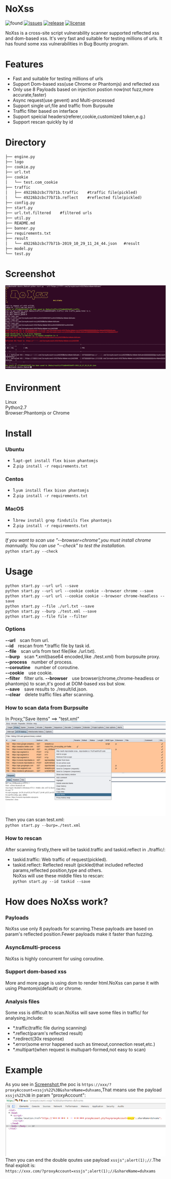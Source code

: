# NoXss  

![found](https://img.shields.io/badge/found-200%2B%20xss-red)
[![issues](https://img.shields.io/github/issues/lwzSoviet/NoXss)](https://github.com/lwzSoviet/NoXss/issues)
[![release](https://img.shields.io/badge/release-v1.0--beta-blue)](https://github.com/lwzSoviet/NoXss/releases)
[![license](https://img.shields.io/github/license/lwzSoviet/NoXss)](https://github.com/lwzSoviet/NoXss/blob/master/LICENSE)

NoXss is a cross-site script vulnerability scanner supported reflected xss and dom-based xss. It's very fast and suitable for testing millions of urls. It has found some xss vulnerabilities in Bug Bounty program. 
# Features
+ Fast and suitable for testing millions of urls
+ Support Dom-based xss(use Chrome or Phantomjs) and reflected xss
+ Only use 8 Payloads based on injection postion now(not fuzz,more accurate,faster)
+ Async request(use gevent) and Multi-processed
+ Support single url,file and traffic from Burpsuite
+ Traffic filter based on interface
+ Support speicial headers(referer,cookie,customized token,e.g.)
+ Support rescan quickly by id
# Directory
```
├── engine.py
├── logo
├── cookie.py
├── url.txt
├── cookie
│   └── test.com_cookie
├── traffic
│   ├── 49226b2cbc77b71b.traffic    #traffic file(pickled)
│   └── 49226b2cbc77b71b.reflect    #reflected file(pickled)
├── config.py
├── start.py
├── url.txt.filtered    #filtered urls
├── util.py
├── README.md
├── banner.py
├── requirements.txt
├── result
│   └── 49226b2cbc77b71b-2019_10_29_11_24_44.json   #result
├── model.py
└── test.py
```
# Screenshot 
![s1](https://github.com/lwzSoviet/download/blob/master/images/s1.png)  
# Environment
Linux  
Python2.7  
Browser:Phantomjs or Chrome
# Install
### Ubuntu
+ 1.`apt-get install flex bison phantomjs`
+ 2.`pip install -r requirements.txt`
### Centos
+ 1.`yum install flex bison phantomjs`
+ 2.`pip install -r requirements.txt`
### MacOS
+ 1.`brew install grep findutils flex phantomjs`
+ 2.`pip install -r requirements.txt`  
-----
*If you want to scan use "--browser=chrome",you must install chrome mannually. You can use "--check" to test the installation.*  
`python start.py --check`
# Usage
```
python start.py --url url --save
python start.py --url url --cookie cookie --browser chrome --save  
python start.py --url url --cookie cookie --browser chrome-headless --save  
python start.py --file ./url.txt --save  
python start.py --burp ./test.xml --save  
python start.py --file file --filter
```
### Options    
**--url**&emsp;scan from url.  
**--id**&emsp;rescan from *.traffic file by task id.  
**--file**&emsp;scan urls from text file(like ./url.txt).  
**--burp**&emsp;scan *.xml(base64 encoded,like ./test.xml) from burpsuite proxy.  
**--process**&emsp;number of process.  
**--coroutine**&emsp;number of coroutine.    
**--cookie**&emsp;use cookie.  
**--filter**&emsp;filter urls.
**--browser**&emsp;use browser(chrome,chrome-headless or phantomjs) to scan,it's good at DOM-based xss but slow.  
**--save**&emsp;save results to ./result/id.json.  
**--clear**&emsp;delete traffic files after scanning.
### How to scan data from Burpsuite
In Proxy,"Save items" ==> "test.xml"  
![s3](https://github.com/lwzSoviet/download/blob/master/images/s3.png)  
Then you can scan test.xml:  
`python start.py --burp=./test.xml`
### How to rescan
After scanning firstly,there will be taskid.traffic and taskid.reflect in ./traffic/:  
+ taskid.traffic: Web traffic of request(pickled).
+ taskid.reflect: Reflected result (pickled)that included reflected params,reflected position,type and others.  
NoXss will use these middle files to rescan:  
`python start.py --id taskid --save`
# How does NoXss work?
### Payloads
NoXss use only 8 payloads for scanning.These payloads are based on param's reflected position.Fewer payloads make it faster than fuzzing.
### Async&multi-process
NoXss is highly concurrent for using coroutine.
### Support dom-based xss
More and more page is using dom to render html.NoXss can parse it with using Phantomjs(default) or chrome.   
### Analysis files
Some xss is difficult to scan.NoXss will save some files in traffic/ for analysing,include:
+ *.traffic(traffic file during scanning)
+ *.reflect(param's reflected result)
+ *.redirect(30x response)
+ *.error(some error happened such as timeout,connection reset,etc.)
+ *.multipart(when request is multupart-formed,not easy to scan)
# Example
As you see in [Screenshot](https://github.com/lwzSoviet/NoXss#screenshot),the poc is `https://xxx/?proxyAccount=xssjs%22%3B&shareName=duhxams`,That means use the payload `xssjs%22%3B` in param "proxyAccount":  
![poc](https://github.com/lwzSoviet/download/blob/master/images/poc.png)  
Then you can end the double qoutes use payload `xssjs";alert(1);//`.The final exploit is:  
`https://xxx.com/?proxyAccount=xssjs";alert(1);//&shareName=duhxams`  
